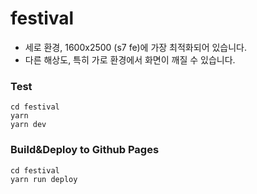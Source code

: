 # festival
* 세로 환경,  1600x2500 (s7 fe)에 가장 최적화되어 있습니다.
* 다른 해상도, 특히 가로 환경에서 화면이 깨질 수 있습니다.
### Test
```
cd festival
yarn
yarn dev
```
### Build&Deploy to Github Pages
```
cd festival
yarn run deploy
```
